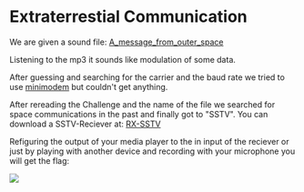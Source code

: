 Extraterrestial Communication
=============

We are given a sound file: [A_message_from_outer_space](/sources/A_message_from_outer_space.mp3)

Listening to the mp3 it sounds like modulation of some data.

After guessing and searching for the carrier and the baud rate we tried to use [minimodem](https://github.com/kamalmostafa/minimodem) but couldn't get anything.

After rereading the Challenge and the name of the file we searched for space communications in the past and finally got to "SSTV".
You can download a SSTV-Reciever at: [RX-SSTV](https://oe5lxr.at/decode-sstv-with-mmsstv/)

Refiguring the output of your media player to the in input of the reciever or just by playing with another device and recording with your microphone you will get the flag:

<img src="/sources/rec.PNG">

